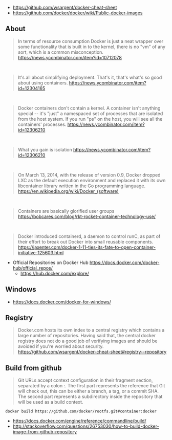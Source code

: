 - https://github.com/wsargent/docker-cheat-sheet
- https://github.com/docker/docker/wiki/Public-docker-images

## About

> In terms of resource consumption Docker is just a neat wrapper over some functionality that is built in to the kernel, there is no "vm" of any sort, which is a common misconception.
> https://news.ycombinator.com/item?id=10712078

<br>

> It's all about simplifying deployment. That's it, that's what's so good about using containers.
> https://news.ycombinator.com/item?id=12304165

<br>

> Docker containers don't contain a kernel. A container isn't anything special -- it's "just" a namespaced set of processes that are isolated from the host system. If you run "ps" on the host, you will see all the containers' processes.
> https://news.ycombinator.com/item?id=12306210

<br>

> What you gain is isolation
> https://news.ycombinator.com/item?id=12306210

<br>

> On March 13, 2014, with the release of version 0.9, Docker dropped LXC as the default execution environment and replaced it with its own libcontainer library written in the Go programming language.
> https://en.wikipedia.org/wiki/Docker_(software)

<br>

> Containers are basically glorified user groups
> https://bobcares.com/blog/rkt-rocket-container-technology-use/

<br>

> Docker introduced containerd, a daemon to control runC, as part of their effort to break out Docker into small reusable components.
> https://jaxenter.com/docker-1-11-ties-its-fate-to-open-container-initiative-125603.html

- Official Repositories on Docker Hub https://docs.docker.com/docker-hub/official_repos/
  - https://hub.docker.com/explore/

## Windows

- https://docs.docker.com/docker-for-windows/

## Registry

> Docker.com hosts its own index to a central registry which contains a large number of repositories. Having said that, the central docker registry does not do a good job of verifying images and should be avoided if you're worried about security.
> https://github.com/wsargent/docker-cheat-sheet#registry--repository

## Build from github

> Git URLs accept context configuration in their fragment section, separated by a colon :. The first part represents the reference that Git will check out, this can be either a branch, a tag, or a commit SHA. The second part represents a subdirectory inside the repository that will be used as a build context.

`docker build https://github.com/docker/rootfs.git#container:docker`

- https://docs.docker.com/engine/reference/commandline/build/
- http://stackoverflow.com/questions/26753030/how-to-build-docker-image-from-github-repository
